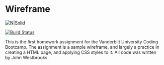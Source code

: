 # Wireframe

[![N|Solid](https://cldup.com/dTxpPi9lDf.thumb.png)](https://nodesource.com/products/nsolid)

[![Build Status](https://travis-ci.org/joemccann/dillinger.svg?branch=master)](https://travis-ci.org/joemccann/dillinger)

This is the first homework assignment for the Vanderbilt University Coding Bootcamp. The assignment is a sample wireframe, and largely a practice in creating a HTML page, and applying CSS styles to it. All code was written by John Westbrooks.

